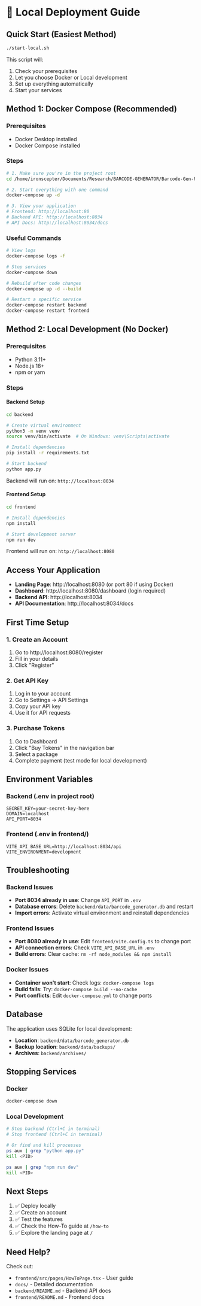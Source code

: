 # 🚀 Local Deployment Guide

## Quick Start (Easiest Method)

```bash
./start-local.sh
```

This script will:
1. Check your prerequisites
2. Let you choose Docker or Local development
3. Set up everything automatically
4. Start your services

## Method 1: Docker Compose (Recommended)

### Prerequisites
- Docker Desktop installed
- Docker Compose installed

### Steps
```bash
# 1. Make sure you're in the project root
cd /home/ironscepter/Documents/Research/BARCODE-GENERATOR/Barcode-Gen-Pro-Dev

# 2. Start everything with one command
docker-compose up -d

# 3. View your application
# Frontend: http://localhost:80
# Backend API: http://localhost:8034
# API Docs: http://localhost:8034/docs
```

### Useful Commands
```bash
# View logs
docker-compose logs -f

# Stop services
docker-compose down

# Rebuild after code changes
docker-compose up -d --build

# Restart a specific service
docker-compose restart backend
docker-compose restart frontend
```

## Method 2: Local Development (No Docker)

### Prerequisites
- Python 3.11+
- Node.js 18+
- npm or yarn

### Steps

#### Backend Setup
```bash
cd backend

# Create virtual environment
python3 -m venv venv
source venv/bin/activate  # On Windows: venv\Scripts\activate

# Install dependencies
pip install -r requirements.txt

# Start backend
python app.py
```

Backend will run on: `http://localhost:8034`

#### Frontend Setup
```bash
cd frontend

# Install dependencies
npm install

# Start development server
npm run dev
```

Frontend will run on: `http://localhost:8080`

## Access Your Application

- **Landing Page**: http://localhost:8080 (or port 80 if using Docker)
- **Dashboard**: http://localhost:8080/dashboard (login required)
- **Backend API**: http://localhost:8034
- **API Documentation**: http://localhost:8034/docs

## First Time Setup

### 1. Create an Account
1. Go to http://localhost:8080/register
2. Fill in your details
3. Click "Register"

### 2. Get API Key
1. Log in to your account
2. Go to Settings → API Settings
3. Copy your API key
4. Use it for API requests

### 3. Purchase Tokens
1. Go to Dashboard
2. Click "Buy Tokens" in the navigation bar
3. Select a package
4. Complete payment (test mode for local development)

## Environment Variables

### Backend (.env in project root)
```env
SECRET_KEY=your-secret-key-here
DOMAIN=localhost
API_PORT=8034
```

### Frontend (.env in frontend/)
```env
VITE_API_BASE_URL=http://localhost:8034/api
VITE_ENVIRONMENT=development
```

## Troubleshooting

### Backend Issues
- **Port 8034 already in use**: Change `API_PORT` in `.env`
- **Database errors**: Delete `backend/data/barcode_generator.db` and restart
- **Import errors**: Activate virtual environment and reinstall dependencies

### Frontend Issues
- **Port 8080 already in use**: Edit `frontend/vite.config.ts` to change port
- **API connection errors**: Check `VITE_API_BASE_URL` in `.env`
- **Build errors**: Clear cache: `rm -rf node_modules && npm install`

### Docker Issues
- **Container won't start**: Check logs: `docker-compose logs`
- **Build fails**: Try: `docker-compose build --no-cache`
- **Port conflicts**: Edit `docker-compose.yml` to change ports

## Database

The application uses SQLite for local development:
- **Location**: `backend/data/barcode_generator.db`
- **Backup location**: `backend/data/backups/`
- **Archives**: `backend/archives/`

## Stopping Services

### Docker
```bash
docker-compose down
```

### Local Development
```bash
# Stop backend (Ctrl+C in terminal)
# Stop frontend (Ctrl+C in terminal)

# Or find and kill processes
ps aux | grep "python app.py"
kill <PID>

ps aux | grep "npm run dev"
kill <PID>
```

## Next Steps

1. ✅ Deploy locally
2. ✅ Create an account
3. ✅ Test the features
4. ✅ Check the How-To guide at `/how-to`
5. ✅ Explore the landing page at `/`

## Need Help?

Check out:
- `frontend/src/pages/HowToPage.tsx` - User guide
- `docs/` - Detailed documentation
- `backend/README.md` - Backend API docs
- `frontend/README.md` - Frontend docs


